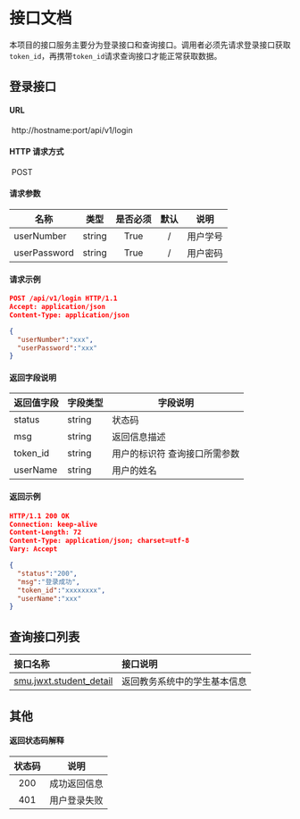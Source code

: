 # 接口文档

本项目的接口服务主要分为登录接口和查询接口。调用者必须先请求登录接口获取`token_id`，再携带`token_id`请求查询接口才能正常获取数据。



## 登录接口

#### URL

​	http://hostname:port/api/v1/login

#### HTTP 请求方式

​	POST

#### 请求参数

| 名称           | 类型     | 是否必须 |  默认  | 说明   |
| ------------ | ------ | :--: | :--: | ---- |
| userNumber   | string | True |  /   | 用户学号 |
| userPassword | string | True |  /   | 用户密码 |

#### 请求示例

```json
POST /api/v1/login HTTP/1.1
Accept: application/json
Content-Type: application/json

{
  "userNumber":"xxx",
  "userPassword":"xxx"
}
```

#### 返回字段说明

| 返回值字段    | 字段类型   | 字段说明            |
| -------- | ------ | --------------- |
| status   | string | 状态码             |
| msg      | string | 返回信息描述          |
| token_id | string | 用户的标识符 查询接口所需参数 |
| userName | string | 用户的姓名           |

#### 返回示例

```json
HTTP/1.1 200 OK
Connection: keep-alive
Content-Length: 72
Content-Type: application/json; charset=utf-8
Vary: Accept

{
  "status":"200",
  "msg":"登录成功",
  "token_id":"xxxxxxxx",
  "userName":"xxx"
}
```



## 查询接口列表

| 接口名称                                     | 接口说明           |
| :--------------------------------------- | :------------- |
| [smu.jwxt.student_detail](./smu.jwxt.student_detail.md) | 返回教务系统中的学生基本信息 |



## 其他

#### 返回状态码解释

| 状态码  |   说明   |
| :--: | :----: |
| 200  | 成功返回信息 |
| 401  | 用户登录失败 |